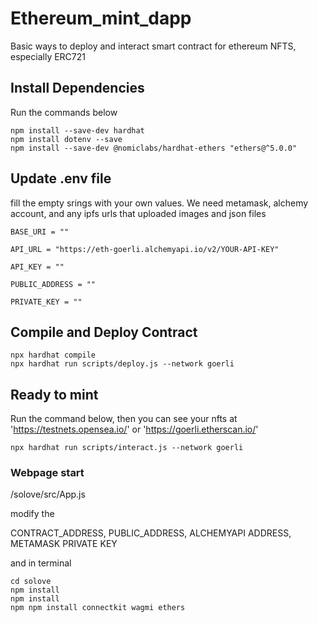 # Ethereum_mint_dapp
Basic ways to deploy and interact smart contract for ethereum NFTS, especially ERC721

## Install Dependencies

Run the commands below
``` 
npm install --save-dev hardhat
npm install dotenv --save
npm install --save-dev @nomiclabs/hardhat-ethers "ethers@^5.0.0"
``` 

## Update .env file

fill the empty srings with your own values. We need metamask, alchemy account, and any ipfs urls that uploaded images and json files

``` 
BASE_URI = ""

API_URL = "https://eth-goerli.alchemyapi.io/v2/YOUR-API-KEY"

API_KEY = ""

PUBLIC_ADDRESS = ""

PRIVATE_KEY = ""
``` 



## Compile and Deploy Contract

``` 
npx hardhat compile
npx hardhat run scripts/deploy.js --network goerli
``` 
## Ready to mint

Run the command below, then you can see your nfts at 'https://testnets.opensea.io/' or 'https://goerli.etherscan.io/'

``` 
npx hardhat run scripts/interact.js --network goerli
``` 
  
  
### Webpage start

/solove/src/App.js

modify the

CONTRACT_ADDRESS, 
PUBLIC_ADDRESS, 
ALCHEMYAPI ADDRESS, 
METAMASK PRIVATE KEY

and in terminal

``` 
cd solove
npm install
npm install 
npm npm install connectkit wagmi ethers
``` 

